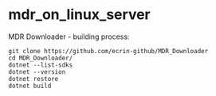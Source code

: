 # mdr_on_linux_server

MDR Downloader - building process:

```
git clone https://github.com/ecrin-github/MDR_Downloader
cd MDR_Downloader/
dotnet --list-sdks 
dotnet --version
dotnet restore
dotnet build
```
